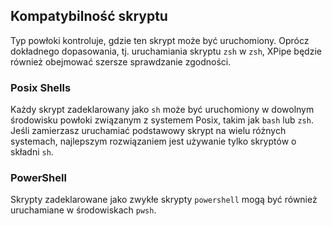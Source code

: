 ## Kompatybilność skryptu

Typ powłoki kontroluje, gdzie ten skrypt może być uruchomiony.
Oprócz dokładnego dopasowania, tj. uruchamiania skryptu `zsh` w `zsh`, XPipe będzie również obejmować szersze sprawdzanie zgodności.

### Posix Shells

Każdy skrypt zadeklarowany jako `sh` może być uruchomiony w dowolnym środowisku powłoki związanym z systemem Posix, takim jak `bash` lub `zsh`.
Jeśli zamierzasz uruchamiać podstawowy skrypt na wielu różnych systemach, najlepszym rozwiązaniem jest używanie tylko skryptów o składni `sh`.

### PowerShell

Skrypty zadeklarowane jako zwykłe skrypty `powershell` mogą być również uruchamiane w środowiskach `pwsh`.
